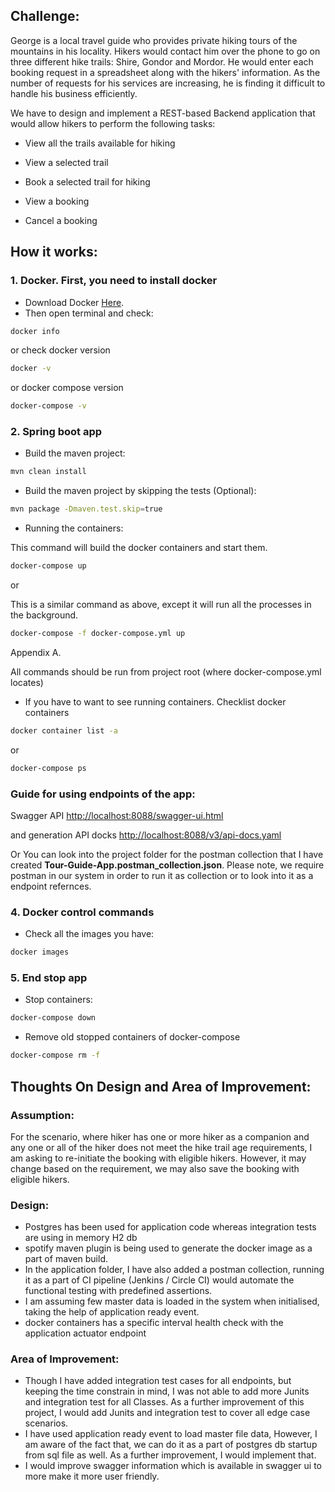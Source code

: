 
## Challenge:

George is a local travel guide who provides private hiking tours of the mountains in his locality. Hikers would contact him over the phone to go on three different hike trails: Shire, Gondor and Mordor. He would enter
each booking request in a spreadsheet along with the hikers' information. As the number of requests for his services are increasing, he is finding it difficult to handle his business efficiently.

We have to design and implement a REST-based Backend application that would allow hikers to perform the following tasks:

-  View all the trails available for hiking

-  View a selected trail

-  Book a selected trail for hiking

-  View a booking

-  Cancel a booking

## How it works:
### **1. Docker. First, you need to install docker**
* Download Docker [Here](https://docs.docker.com/desktop/).
* Then open terminal and check:
```bash
docker info
```
or check docker version
```bash
docker -v
```
or docker compose version
```bash
docker-compose -v
```
### **2. Spring boot app**
* Build the maven project:
```bash
mvn clean install
```
* Build the maven project by skipping the tests (Optional):
```bash
mvn package -Dmaven.test.skip=true
```

* Running the containers:

This command will build the docker containers and start them.
```bash
docker-compose up
```
or

This is a similar command as above, except it will run all the processes in the background.
```bash
docker-compose -f docker-compose.yml up
```

Appendix A.

All commands should be run from project root (where docker-compose.yml locates)

* If you have to want to see running containers. Checklist docker containers
```bash
docker container list -a
```
or
```bash
docker-compose ps
```

### **Guide for using endpoints of the app:**
Swagger API [http://localhost:8088/swagger-ui.html](http://localhost:8088/swagger-ui.html)

and generation API docks [http://localhost:8088/v3/api-docs.yaml](http://localhost:8088/v3/api-docs.yaml)

Or You can look into the project folder for the postman collection that I have created **Tour-Guide-App.postman_collection.json**. Please note, we require postman in our system in order to run it as collection or to look into it as a endpoint refernces.

### **4. Docker control commands**
* Check all the images you have:
```bash
docker images
```
### **5. End stop app**
*  Stop containers:
```bash
docker-compose down
```
* Remove old stopped containers of docker-compose
```bash
docker-compose rm -f
```

## Thoughts On Design and Area of Improvement:

### Assumption:

For the scenario, where hiker has one or more hiker as a companion and any one or all of the hiker does not meet the hike trail age requirements, I am asking to re-initiate the booking with eligible hikers. However, it may change based on the requirement, we may also save the booking with eligible hikers.

### Design:

- Postgres has been used for application code whereas integration tests are using in memory H2 db
- spotify maven plugin is being used to generate the docker image as a part of maven build.
- In the application folder, I have also added a postman collection, running it as a part of CI pipeline (Jenkins / Circle CI) would automate the functional testing with predefined assertions.
- I am assuming few master data is loaded in the system when initialised, taking the help of application ready event.
- docker containers has a specific interval health check with the application actuator endpoint

### Area of Improvement:

- Though I have added integration test cases for all endpoints, but keeping the time constrain in mind, I was not able to add more Junits and integration test for all Classes. As a further improvement of this project, I would add Junits and integration test to cover all edge case scenarios.
- I have used application ready event to load master file data, However, I am aware of the fact that, we can do it as a part of postgres db startup from sql file as well. As a further improvement, I would implement that.
- I would improve swagger information which is available in swagger ui to more make it more user friendly.
